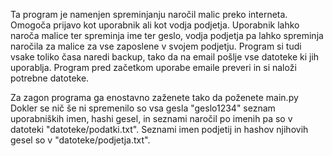 Ta program je namenjen spreminjanju naročil malic preko interneta. Omogoča prijavo kot uporabnik ali kot vodja podjetja. Uporabnik lahko naroča malice ter spreminja ime ter geslo, vodja podjetja pa lahko spreminja naročila za malice za vse zaposlene v svojem podjetju. Program si tudi vsake toliko časa naredi backup, tako da na email pošlje vse datoteke ki jih uporablja. Program pred začetkom uporabe emaile preveri in si naloži potrebne datoteke.  

Za zagon programa ga enostavno zaženete tako da poženete main.py
Dokler se nič še ni spremenilo so vsa gesla "geslo1234" seznam uporabniških imen, hashi gesel, in seznami naročil po imenih pa so v datoteki "datoteke/podatki.txt". Seznami imen podjetij in hashov njihovih gesel so v "datoteke/podjetja.txt". 